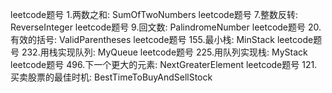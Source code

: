 leetcode题号 1.两数之和: SumOfTwoNumbers
leetcode题号 7.整数反转: ReverseInteger
leetcode题号 9.回文数: PalindromeNumber
leetcode题号 20.有效的括号: ValidParentheses
leetcode题号 155.最小栈: MinStack
leetcode题号 232.用栈实现队列: MyQueue
leetcode题号 225.用队列实现栈: MyStack
leetcode题号 496.下一个更大的元素: NextGreaterElement
leetcode题号 121.买卖股票的最佳时机: BestTimeToBuyAndSellStock
